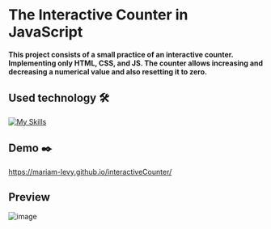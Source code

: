 # The Interactive Counter in JavaScript

**This project consists of a small practice of an interactive counter. Implementing only HTML, CSS, and JS.
The counter allows increasing and decreasing a numerical value and also resetting it to zero.**

## Used technology 🛠️
[![My Skills](https://skillicons.dev/icons?i=html,css,js)](https://skillicons.dev)

## Demo ✒️
https://mariam-levy.github.io/interactiveCounter/

## Preview 
![image](https://github.com/Mariam-Levy/interactiveCounter/assets/80288291/deff289f-e169-44b8-b634-c7f671cafad5)

